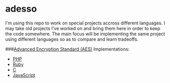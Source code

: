 adesso
======
I'm using this repo to work on special projects accross different languages. I may take old projects I've worked on and bring them here in order to keep the code somewhere. The main focus will be implementing the same project using different languages so as to compare and learn tradeoffs.

###[Advanced Encryption Standard (AES)](/AES)
Implementations:

* [PHP](/AES/PHP)
* [Ruby](/AES/Ruby)
* [C](/AES/C)
* [JavaScript](/AES/JavaScript)
